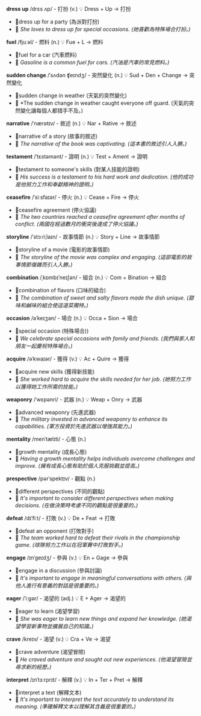 **dress up** /drɛs ʌp/ - 打扮 (v.) 💡 Dress + Up → 打扮
 - 📌dress up for a party (為派對打扮) 
 - 📝 *She loves to dress up for special occasions. (她喜歡為特殊場合打扮。)*

**fuel** /fjuːəl/ - 燃料 (n.) 💡 Fue + L → 燃料
 - 📌fuel for a car (汽車燃料) 
 - 📝 *Gasoline is a common fuel for cars. (汽油是汽車的常見燃料。)*

**sudden change** /ˈsʌdən ʧeɪndʒ/ - 突然變化 (n.) 💡 Sud + Den + Change → 突然變化
 - 📌sudden change in weather (天氣的突然變化) 
 - 📝 *The sudden change in weather caught everyone off guard. (天氣的突然變化讓每個人都措手不及。)

**narrative** /ˈnærətɪv/ - 敘述 (n.) 💡 Nar + Rative → 敘述
 - 📌narrative of a story (故事的敘述) 
 - 📝 *The narrative of the book was captivating. (這本書的敘述引人入勝。)*

**testament** /ˈtɛstəmənt/ - 證明 (n.) 💡 Test + Ament → 證明
 - 📌testament to someone's skills (對某人技能的證明) 
 - 📝 *His success is a testament to his hard work and dedication. (他的成功是他努力工作和奉獻精神的證明。)*

**ceasefire** /ˈsiːsfaɪər/ - 停火 (n.) 💡 Cease + Fire → 停火
 - 📌ceasefire agreement (停火協議) 
 - 📝 *The two countries reached a ceasefire agreement after months of conflict. (兩國在經過數月的衝突後達成了停火協議。)*

**storyline** /ˈstɔːriˌlaɪn/ - 故事情節 (n.) 💡 Story + Line → 故事情節
 - 📌storyline of a movie (電影的故事情節) 
 - 📝 *The storyline of the movie was complex and engaging. (這部電影的故事情節複雜而引人入勝。)*

**combination** /ˌkɒmbɪˈneɪʃən/ - 組合 (n.) 💡 Com + Bination → 組合
 - 📌combination of flavors (口味的組合) 
 - 📝 *The combination of sweet and salty flavors made the dish unique. (甜味和鹹味的組合使這道菜獨特。)*

**occasion** /əˈkeɪʒən/ - 場合 (n.) 💡 Occa + Sion → 場合
 - 📌special occasion (特殊場合))  
 - 📝 *We celebrate special occasions with family and friends. (我們與家人和朋友一起慶祝特殊場合。)*

**acquire** /əˈkwaɪər/ - 獲得 (v.) 💡 Ac + Quire → 獲得
 - 📌acquire new skills (獲得新技能) 
 - 📝 *She worked hard to acquire the skills needed for her job. (她努力工作以獲得她工作所需的技能。)*

**weaponry** /ˈwɛpənri/ - 武器 (n.) 💡 Weap + Onry → 武器
 - 📌advanced weaponry (先進武器) 
 - 📝 *The military invested in advanced weaponry to enhance its capabilities. (軍方投資於先進武器以增強其能力。)*

**mentality** /menˈtælɪti/ - 心態 (n.)
  - 📌growth mentality (成長心態) 
  - 📝 *Having a growth mentality helps individuals overcome challenges and improve. (擁有成長心態有助於個人克服挑戰並提高。)*

**prespective** /pərˈspektɪv/ - 觀點 (n.)
 - 📌different perspectives (不同的觀點) 
 - 📝 *It's important to consider different perspectives when making decisions. (在做決策時考慮不同的觀點是很重要的。)*

**defeat** /dɪˈfiːt/ - 打敗 (v.) 💡 De + Feat → 打敗
 - 📌defeat an opponent (打敗對手) 
 - 📝 *The team worked hard to defeat their rivals in the championship game. (球隊努力工作以在冠軍賽中打敗對手。)*

**engage** /ɪnˈɡeɪdʒ/ - 參與 (v.) 💡 En + Gage → 參與
 - 📌engage in a discussion (參與討論) 
 - 📝 *It's important to engage in meaningful conversations with others. (與他人進行有意義的對話是很重要的。)*

**eager** /ˈiːɡər/ - 渴望的 (adj.) 💡 E + Ager → 渴望的
 - 📌eager to learn (渴望學習) 
 - 📝 *She was eager to learn new things and expand her knowledge. (她渴望學習新事物並擴展自己的知識。)*

**crave** /kreɪv/ - 渴望 (v.) 💡 Cra + Ve → 渴望
 - 📌crave adventure (渴望冒險) 
 - 📝 *He craved adventure and sought out new experiences. (他渴望冒險並尋求新的經歷。)*

**interpret** /ɪnˈtɜːrprɪt/ - 解釋 (v.) 💡 In + Ter + Pret → 解釋
 - 📌interpret a text (解釋文本) 
 - 📝 *It's important to interpret the text accurately to understand its meaning. (準確解釋文本以理解其含義是很重要的。)*
